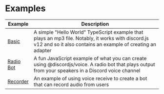 # Examples

| Example                  | Description                                                                                                                                                       |
| ------------------------ | ----------------------------------------------------------------------------------------------------------------------------------------------------------------- |
| [Basic](./basic)         | A simple "Hello World" TypeScript example that plays an mp3 file. Notably, it works with discord.js v12 and so it also contains an example of creating an adapter |
| [Radio Bot](./radio-bot) | A fun JavaScript example of what you can create using @discordjs/voice. A radio bot that plays output from your speakers in a Discord voice channel               |
| [Recorder](./recorder)   | An example of using voice receive to create a bot that can record audio from users                                                                                |
